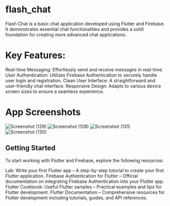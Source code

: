 # flash_chat

Flash Chat is a basic chat application developed using Flutter and Firebase. It demonstrates essential chat functionalities and provides a solid foundation for creating more advanced chat applications.

# Key Features:

Real-time Messaging: Effortlessly send and receive messages in real-time.
User Authentication: Utilizes Firebase Authentication to securely handle user login and registration.
Clean User Interface: A straightforward and user-friendly chat interface.
Responsive Design: Adapts to various device screen sizes to ensure a seamless experience.

# App Screenshots

![Screenshot (129)](https://github.com/user-attachments/assets/9fc7f99f-5aa7-4076-878b-67b75dbccedc)
![Screenshot (128)](https://github.com/user-attachments/assets/17494934-bbe1-494c-b6f9-f0d9669589aa)
![Screenshot (131)](https://github.com/user-attachments/assets/1ce725b7-f183-40c4-927e-6b06518eec29)
![Screenshot (130)](https://github.com/user-attachments/assets/cc49b4ec-d37a-4a7a-bc63-ce7858fc1352)


## Getting Started

To start working with Flutter and Firebase, explore the following resources:

Lab: Write your first Flutter app – A step-by-step tutorial to create your first Flutter application.
Firebase Authentication for Flutter – Official documentation on integrating Firebase Authentication into your Flutter app.
Flutter Cookbook: Useful Flutter samples – Practical examples and tips for Flutter development.
Flutter Documentation – Comprehensive resources for Flutter development including tutorials, guides, and API references.
